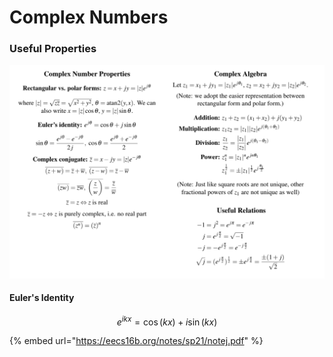 # Complex Numbers

### Useful Properties

![](../.gitbook/assets/image%20%2836%29.png)

#### Euler's Identity

$$
e^{ikx} = \cos(kx) + i\sin(kx)
$$

{% embed url="https://eecs16b.org/notes/sp21/notej.pdf" %}



